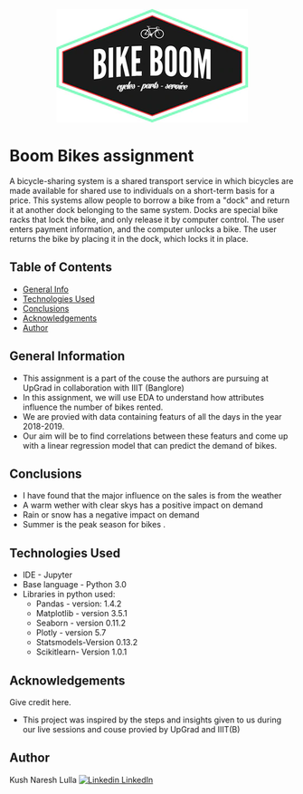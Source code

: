 <p align="center">
  <img src="/Images/logo.png" />
</p>


# Boom Bikes assignment
A bicycle-sharing system is a shared transport service in which bicycles are made 
available for shared use to individuals on a short-term basis for a price. This systems allow people to borrow a bike from a 
"dock" and return it at another dock belonging to the same system.
 Docks are special bike racks that lock the bike, and only release it by computer control. The user enters payment information, and the computer unlocks a bike.
  The user returns the bike by placing it in the dock, which locks it in place.
## Table of Contents
* [General Info](#general-information)
* [Technologies Used](#technologies-used)
* [Conclusions](#conclusions)
* [Acknowledgements](#acknowledgements)
* [Author](#Author)

## General Information
- This assignment is a part of the couse the authors are pursuing at UpGrad in collaboration with IIIT (Banglore)
- In this assignment, we will use EDA to understand how attributes influence the number of bikes rented.
- We are provied with data containing featurs of all the days in the year 2018-2019.  
- Our aim will be to find correlations between these featurs and come up with a linear regression model that can predict the demand of bikes.

## Conclusions
- I have found that the major influence on the sales is from the weather
- A warm wether with clear skys has a positive impact on demand 
- Rain or snow has a negative impact on demand
- Summer is the peak season for bikes .

## Technologies Used
- IDE - Jupyter 
- Base language - Python 3.0
- Libraries in python used:
  * Pandas - version: 1.4.2
  * Matplotlib - version 3.5.1
  * Seaborn - version 0.11.2
  * Plotly - version 5.7
  * Statsmodels-Version 0.13.2
  * Scikitlearn- Version 1.0.1

## Acknowledgements
Give credit here.
- This project was inspired by the steps and insights given to us during our live sessions and couse provied by UpGrad and IIIT(B)

## Author
Kush Naresh Lulla [![Linkedin](https://i.stack.imgur.com/gVE0j.png) LinkedIn](https://www.linkedin.com/in/kush-lulla-74239611b/)
